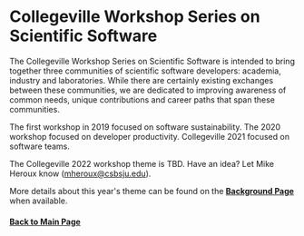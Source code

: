 # Collegeville Workshop Series on Scientific Software

The Collegeville Workshop Series on Scientific Software is intended to bring together three communities of scientific software developers: academia, industry and laboratories.  While there are certainly existing exchanges between these communities, we are dedicated to improving awareness of common needs, unique contributions and career paths that span these communities.

The first workshop in 2019 focused on software sustainability.  The 2020 workshop focused on developer productivity.  Collegeville 2021 focused on software teams.

The Collegeville 2022 workshop theme is TBD.  Have an idea? Let Mike Heroux know (mheroux@csbsju.edu).

More details about this year's theme can be found on the [**Background Page**](Background.md) when available.

#### [Back to Main Page](index.md)